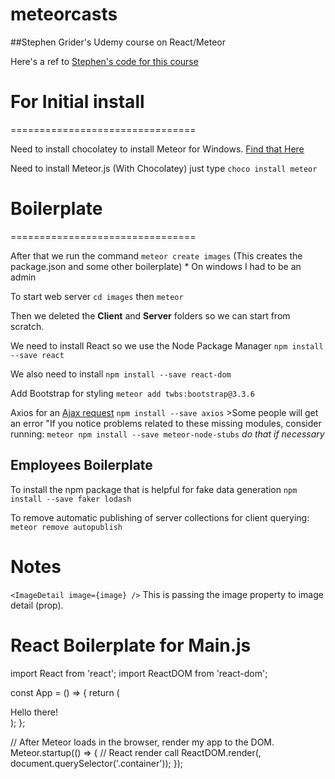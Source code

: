 # meteorcasts

##Stephen Grider's Udemy course on React/Meteor

Here's a ref to [Stephen's code for this course](https://github.com/stephengrider/meteorcasts)

# For Initial install
================================

Need to install chocolatey to install Meteor for Windows.
[Find that Here](https://chocolatey.org/install)

Need to install Meteor.js (With Chocolatey) just type `choco install meteor`


# Boilerplate
================================

After that we run the command `meteor create images` (This creates the package.json and some other boilerplate)
    * On windows I had to be an admin

To start web server `cd images` then `meteor`

Then we deleted the __Client__ and __Server__ folders so we can start from scratch.

We need to install React so we use the Node Package Manager `npm install --save react`

We also need to install `npm install --save react-dom`

Add Bootstrap for styling `meteor add twbs:bootstrap@3.3.6`

Axios for an [Ajax request](https://github.com/mzabriskie/axios)
    `npm install --save axios`
    >Some people will get an error "If you notice problems related to these missing modules, consider running: `meteor npm install --save meteor-node-stubs` _do that if necessary_

## Employees Boilerplate


To install the npm package that is helpful for fake data generation
`npm install --save faker lodash`

To remove automatic publishing of server collections for client querying:
`meteor remove autopublish`


Notes
================
`<ImageDetail image={image} />` This is passing the image property to image detail (prop).


React Boilerplate for Main.js
===============
import React from 'react';
import ReactDOM from 'react-dom';

const App = () => {
    return (
        <div>Hello there!</div>
    );
};

// After Meteor loads in the browser, render my app to the DOM.
Meteor.startup(() => {
    // React render call
    ReactDOM.render(<App />, document.querySelector('.container'));
});